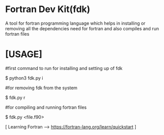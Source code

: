 # Fortran Dev Kit(fdk)
A tool for fortran programming language which helps in installing or removing all the dependencies need for fortran and also compiles and run fortran files

# [USAGE]
#first command to run for installing and setting up of fdk  
  
  $ python3 fdk.py i

#for removing fdk from the system 
  
  $ fdk.py r

#for compiling and running fortran files
  
  $ fdk.py <file.f90>


[ Learning Fortran  --> https://fortran-lang.org/learn/quickstart ]
